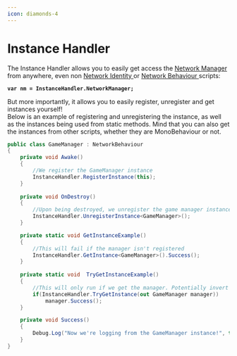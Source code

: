 ```yaml
---
icon: diamonds-4
---
```


# Instance Handler

The Instance Handler allows you to easily get access the [Network Manager](network-manager/) from anywhere, even non [Network Identity ](network-identity/)or [Network Behaviour ](network-identity/networkbehaviour.md)scripts:

<pre class="language-csharp"><code class="lang-csharp"><strong>var nm = InstanceHandler.NetworkManager;
</strong></code></pre>

But more importantly, it allows you to easily register, unregister and get instances yourself!\
Below is an example of registering and unregistering the instance, as well as the instances being used from static methods. Mind that  you can also get the instances from other scripts, whether they are MonoBehaviour or not.

```csharp
public class GameManager : NetworkBehaviour
{
    private void Awake() 
    {
        //We register the GameManager instance
        InstanceHandler.RegisterInstance(this);
    }
    
    private void OnDestroy() 
    {
        //Upon being destroyed, we unregister the game manager instance
        InstanceHandler.UnregisterInstance<GameManager>();
    }

    private static void GetInstanceExample() 
    {
        //This will fail if the manager isn't registered
        InstanceHandler.GetInstance<GameManager>().Success();
    }
    
    private static void  TryGetInstanceExample() 
    {
        //This will only run if we get the manager. Potentially invert the if statement and log and error if you don't get it
        if(InstanceHandler.TryGetInstance(out GameManager manager))
            manager.Success();
    }

    private void Success() 
    {
        Debug.Log("Now we're logging from the GameManager instance!", this);
    }
}
```
